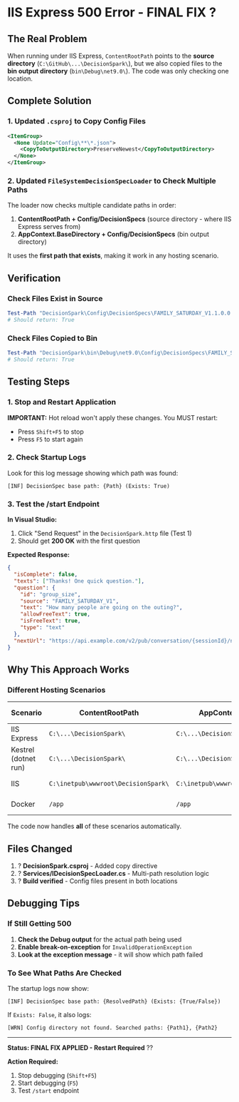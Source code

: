 # IIS Express 500 Error - FINAL FIX ?

## The Real Problem
When running under IIS Express, `ContentRootPath` points to the **source directory** (`C:\GitHub\...\DecisionSpark\`), but we also copied files to the **bin output directory** (`bin\Debug\net9.0\`). The code was only checking one location.

## Complete Solution

### 1. Updated `.csproj` to Copy Config Files
```xml
<ItemGroup>
  <None Update="Config\**\*.json">
    <CopyToOutputDirectory>PreserveNewest</CopyToOutputDirectory>
  </None>
</ItemGroup>
```

### 2. Updated `FileSystemDecisionSpecLoader` to Check Multiple Paths
The loader now checks multiple candidate paths in order:
1. **ContentRootPath + Config/DecisionSpecs** (source directory - where IIS Express serves from)
2. **AppContext.BaseDirectory + Config/DecisionSpecs** (bin output directory)

It uses the **first path that exists**, making it work in any hosting scenario.

## Verification

### Check Files Exist in Source
```powershell
Test-Path "DecisionSpark\Config\DecisionSpecs\FAMILY_SATURDAY_V1.1.0.0.active.json"
# Should return: True
```

### Check Files Copied to Bin
```powershell
Test-Path "DecisionSpark\bin\Debug\net9.0\Config\DecisionSpecs\FAMILY_SATURDAY_V1.1.0.0.active.json"
# Should return: True
```

## Testing Steps

### 1. Stop and Restart Application
**IMPORTANT:** Hot reload won't apply these changes. You MUST restart:
- Press `Shift+F5` to stop
- Press `F5` to start again

### 2. Check Startup Logs
Look for this log message showing which path was found:
```
[INF] DecisionSpec base path: {Path} (Exists: True)
```

### 3. Test the /start Endpoint

**In Visual Studio:**
1. Click "Send Request" in the `DecisionSpark.http` file (Test 1)
2. Should get **200 OK** with the first question

**Expected Response:**
```json
{
  "isComplete": false,
  "texts": ["Thanks! One quick question."],
  "question": {
    "id": "group_size",
    "source": "FAMILY_SATURDAY_V1",
    "text": "How many people are going on the outing?",
    "allowFreeText": true,
    "isFreeText": true,
    "type": "text"
  },
  "nextUrl": "https://api.example.com/v2/pub/conversation/{sessionId}/next"
}
```

## Why This Approach Works

### Different Hosting Scenarios
| Scenario | ContentRootPath | AppContext.BaseDirectory | Files Located |
|----------|----------------|-------------------------|---------------|
| IIS Express | `C:\...\DecisionSpark\` | `C:\...\DecisionSpark\bin\Debug\net9.0\` | Source OR Bin |
| Kestrel (dotnet run) | `C:\...\DecisionSpark\` | `C:\...\DecisionSpark\bin\Debug\net9.0\` | Source OR Bin |
| IIS | `C:\inetpub\wwwroot\DecisionSpark\` | `C:\inetpub\wwwroot\DecisionSpark\` | Bin (only) |
| Docker | `/app` | `/app` | Bin (only) |

The code now handles **all** of these scenarios automatically.

## Files Changed
1. ? **DecisionSpark.csproj** - Added copy directive
2. ? **Services/IDecisionSpecLoader.cs** - Multi-path resolution logic
3. ? **Build verified** - Config files present in both locations

## Debugging Tips

### If Still Getting 500
1. **Check the Debug output** for the actual path being used
2. **Enable break-on-exception** for `InvalidOperationException`
3. **Look at the exception message** - it will show which path failed

### To See What Paths Are Checked
The startup logs now show:
```
[INF] DecisionSpec base path: {ResolvedPath} (Exists: {True/False})
```

If `Exists: False`, it also logs:
```
[WRN] Config directory not found. Searched paths: {Path1}, {Path2}
```

---

**Status: FINAL FIX APPLIED - Restart Required** ??

**Action Required:**
1. Stop debugging (`Shift+F5`)
2. Start debugging (`F5`)
3. Test `/start` endpoint
